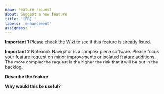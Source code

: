 ```yaml
---
name: Feature request
about: Suggest a new feature
title: '[FR] '
labels: 'enhancement'
assignees: ''
---
```


**Important 1** Please check the [Wiki](https://github.com/johansan/notebook-navigator/wiki) to see if this feature is already listed.

**Important 2** Notebook Navigator is a complex piece software. Please focus your feature request on minor improvements or isolated feature additions. The more complex the request is the higher the risk that it will be put in the backlog.

**Describe the feature**

**Why would this be useful?**

